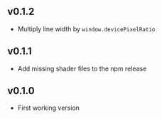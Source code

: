 ## v0.1.2

- Multiply line width by `window.devicePixelRatio`

## v0.1.1

- Add missing shader files to the npm release

## v0.1.0

- First working version
